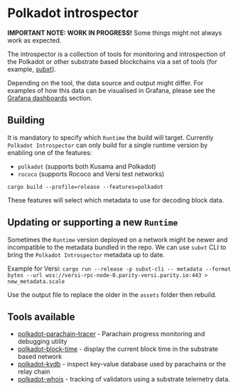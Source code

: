 # Polkadot introspector

**IMPORTANT NOTE: WORK IN PROGRESS!** Some things might not always work as expected.

The introspector is a collection of tools for monitoring and introspection of the Polkadot or other substrate based blockchains
via a set of tools (for example, [subxt](https://github.com/paritytech/subxt/)).

Depending on the tool, the data source and output might differ. For examples of how this data can be visualised in Grafana, please see the [Grafana dashboards](grafana/README.md) section.

## Building

It is mandatory to specify which `Runtime` the build will target. Currently `Polkadot Introspector` can only build for a single runtime version by enabling one of the features:

- `polkadot` (supports both Kusama and Polkadot)
- `rococo` (supports Rococo and Versi test networks)

`cargo build --profile=release --features=polkadot`

These features will select which metadata to use for decoding block data.

## Updating or supporting a new `Runtime`

Sometimes the `Runtime` version deployed on a network might be newer and incompatible to the metadata
bundled in the repo. We can use `subxt` CLI to bring the `Polkadot Introspector` metadata up to date.

Example for Versi:
`cargo run --release -p subxt-cli -- metadata --format bytes --url wss://versi-rpc-node-0.parity-versi.parity.io:443 > new_metadata.scale`

Use the output file to replace the older in the `assets` folder then rebuild.

## Tools available

- [polkadot-parachain-tracer](parachain-tracer/README.md) - Parachain progress monitoring and debugging utility
- [polkadot-block-time](block-time/README.md) - display the current block time in the substrate based network
- [polkadot-kvdb](kvdb/README.md) - inspect key-value database used by parachains or the relay chain
- [polkadot-whois](whois/README.md) - tracking of validators using a substrate telemetry data.
